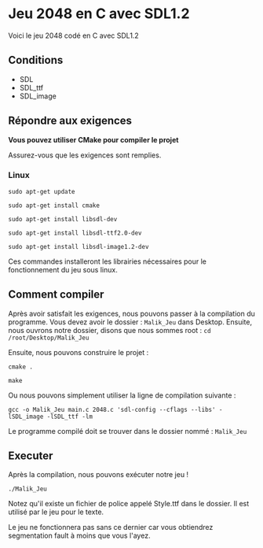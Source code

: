 # Jeu 2048 en C avec SDL1.2
Voici le jeu 2048 codé en C avec SDL1.2

## Conditions
- SDL
- SDL_ttf
- SDL_image


## Répondre aux exigences

**Vous pouvez utiliser CMake pour compiler le projet**

Assurez-vous que les exigences sont remplies.

### Linux

`sudo apt-get update`

`sudo apt-get install cmake`

`sudo apt-get install libsdl-dev`

`sudo apt-get install libsdl-ttf2.0-dev` 

`sudo apt-get install libsdl-image1.2-dev`

Ces commandes installeront les librairies nécessaires pour le fonctionnement du jeu sous linux.


## Comment compiler

Après avoir satisfait les exigences, nous pouvons passer à la compilation du programme.
Vous devez avoir le dossier : `Malik_Jeu` dans Desktop.
Ensuite, nous ouvrons notre dossier, disons que nous sommes root : 
`cd /root/Desktop/Malik_Jeu`

Ensuite, nous pouvons construire le projet :

`cmake .`

`make`

Ou nous pouvons simplement utiliser la ligne de compilation suivante :

`gcc -o Malik_Jeu main.c 2048.c 'sdl-config --cflags --libs' -lSDL_image -lSDL_ttf -lm`

Le programme compilé doit se trouver dans le dossier nommé : `Malik_Jeu`


## Executer

Après la compilation, nous pouvons exécuter notre jeu !

`./Malik_Jeu`

Notez qu'il existe un fichier de police appelé Style.ttf dans le dossier. Il est utilisé par le jeu pour le texte.

Le jeu ne fonctionnera pas sans ce dernier car vous obtiendrez segmentation fault à moins que vous l'ayez.
